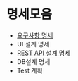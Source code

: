 # 명세모음
- [요구사항 명세](https://docs.google.com/spreadsheets/d/e/2PACX-1vQDv_q0CwpFJw5-j6S1o2kCQ9omlIFn2zTSpNDWbSOCvgfNVGkeaXXp87ECwNAUvbMVfs27AOuzdzLU/pubhtml)
- UI 설계 명세
- [REST API 설계 명세](https://docs.google.com/spreadsheets/d/e/2PACX-1vRn7a95vpdgj_VrS_h2LDBkfsP3CwH0mDw6PLBifsutTixP-GRthEC09isvxLAmaEEFgjkpwGSKVvg6/pubhtml)
- DB설계 명세
- Test 계획
